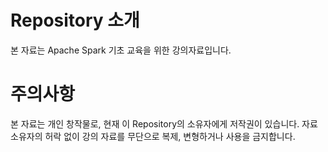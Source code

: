 # Repository 소개
본 자료는 Apache Spark 기초 교육을 위한 강의자료입니다.

# 주의사항
본 자료는 개인 창작물로, 현재 이 Repository의 소유자에게 저작권이 있습니다.
자료 소유자의 허락 없이 강의 자료를 무단으로 복제, 변형하거나 사용을 금지합니다.
